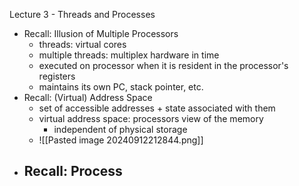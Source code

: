 Lecture 3 - Threads and Processes
- Recall: Illusion of Multiple Processors
	- threads: virtual cores
	- multiple threads: multiplex hardware in time
	- executed on processor when it is resident in the processor's registers
	- maintains its own PC, stack pointer, etc.
- Recall: (Virtual) Address Space
	- set of accessible addresses + state associated with them
	- virtual address space: processors view of the memory
		- independent of physical storage
	- ![[Pasted image 20240912212844.png]]
- Recall: Process
	- 

